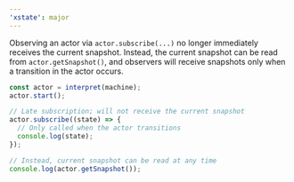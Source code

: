 ```yaml
---
'xstate': major
---
```


Observing an actor via `actor.subscribe(...)` no longer immediately receives the current snapshot. Instead, the current snapshot can be read from `actor.getSnapshot()`, and observers will receive snapshots only when a transition in the actor occurs.

```ts
const actor = interpret(machine);
actor.start();

// Late subscription; will not receive the current snapshot
actor.subscribe((state) => {
  // Only called when the actor transitions
  console.log(state);
});

// Instead, current snapshot can be read at any time
console.log(actor.getSnapshot());
```
